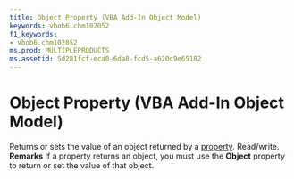 ```yaml
---
title: Object Property (VBA Add-In Object Model)
keywords: vbob6.chm102052
f1_keywords:
- vbob6.chm102052
ms.prod: MULTIPLEPRODUCTS
ms.assetid: 5d281fcf-eca0-6da8-fcd5-a620c9e65182
---
```



# Object Property (VBA Add-In Object Model)



Returns or sets the value of an object returned by a [property](vbe-glossary.md). Read/write.
 **Remarks**
If a property returns an object, you must use the  **Object** property to return or set the value of that object.

